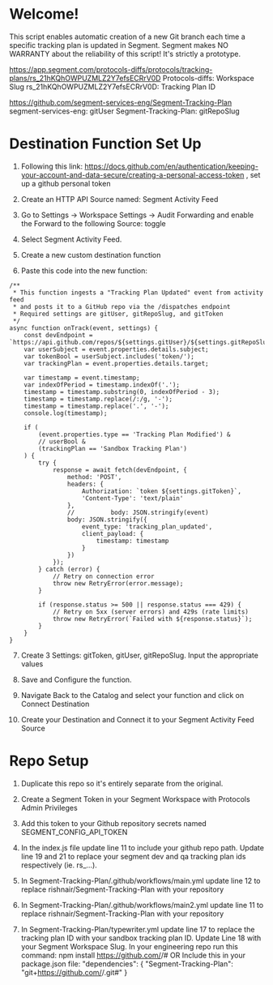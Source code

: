 # Welcome!
This script enables automatic creation of a new Git branch each time a specific tracking plan is updated in Segment.  Segment makes NO WARRANTY about the reliability of this script!  It's strictly a prototype.

https://app.segment.com/protocols-diffs/protocols/tracking-plans/rs_21hKQhOWPUZMLZ2Y7efsECRrV0D
Protocols-diffs: Workspace Slug
rs_21hKQhOWPUZMLZ2Y7efsECRrV0D: Tracking Plan ID

https://github.com/segment-services-eng/Segment-Tracking-Plan
segment-services-eng: gitUser
Segment-Tracking-Plan: gitRepoSlug

# Destination Function Set Up
1. Following this link: https://docs.github.com/en/authentication/keeping-your-account-and-data-secure/creating-a-personal-access-token , set up a github personal token

2. Create an HTTP API Source named: Segment Activity Feed
3. Go to Settings -> Workspace Settings -> Audit Forwarding and enable the Forward to the following Source: toggle
4. Select Segment Activity Feed.

5. Create a new custom destination function
6. Paste this code into the new function:
```
/**
 * This function ingests a "Tracking Plan Updated" event from activity feed
 * and posts it to a GitHub repo via the /dispatches endpoint
 * Required settings are gitUser, gitRepoSlug, and gitToken
 */
async function onTrack(event, settings) {
	const devEndpoint = `https://api.github.com/repos/${settings.gitUser}/${settings.gitRepoSlug}/dispatches`;
	var userSubject = event.properties.details.subject;
	var tokenBool = userSubject.includes('token/');
	var trackingPlan = event.properties.details.target;

	var timestamp = event.timestamp;
	var indexOfPeriod = timestamp.indexOf('.');
	timestamp = timestamp.substring(0, indexOfPeriod - 3);
	timestamp = timestamp.replace(/:/g, '-');
	timestamp = timestamp.replace('.', '-');
	console.log(timestamp);

	if (
		(event.properties.type == 'Tracking Plan Modified') &
		// userBool &
		(trackingPlan == 'Sandbox Tracking Plan')
	) {
		try {
			response = await fetch(devEndpoint, {
				method: 'POST',
				headers: {
					Authorization: `token ${settings.gitToken}`,
					'Content-Type': 'text/plain'
				},
				//  		body: JSON.stringify(event)
				body: JSON.stringify({
					event_type: 'tracking_plan_updated',
					client_payload: {
						timestamp: timestamp
					}
				})
			});
		} catch (error) {
			// Retry on connection error
			throw new RetryError(error.message);
		}

		if (response.status >= 500 || response.status === 429) {
			// Retry on 5xx (server errors) and 429s (rate limits)
			throw new RetryError(`Failed with ${response.status}`);
		}
	}
}
````
7. Create 3 Settings:
   gitToken, gitUser, gitRepoSlug.
   Input the appropriate values

8. Save and Configure the function.
9. Navigate Back to the Catalog and select your function and click on Connect Destination
10. Create your Destination and Connect it to your Segment Activity Feed Source

# Repo Setup

1. Duplicate this repo so it's entirely separate from the original. 

2. Create a Segment Token in your Segment Workspace with Protocols Admin Privileges
3. Add this token to your Github repository secrets named SEGMENT_CONFIG_API_TOKEN


4. In the index.js file update line 11 to include your github repo path.  Update line 19 and 21 to replace your segment dev and qa tracking plan ids respectively (ie. rs_…).
5. In Segment-Tracking-Plan/.github/workflows/main.yml update line 12 to replace rishnair/Segment-Tracking-Plan with your repository
6. In Segment-Tracking-Plan/.github/workflows/main2.yml update line 11 to replace rishnair/Segment-Tracking-Plan with your repository
7. In Segment-Tracking-Plan/typewriter.yml update line 17 to replace the tracking plan ID with your sandbox tracking plan ID. Update Line 18 with your Segment Workspace Slug. 
In your engineering repo run this command:
		npm install https://github.com/<user>/<repoName>#<versionNumber>
		OR
		Include this in your package.json file:
		  									"dependencies": {
 	   	"Segment-Tracking-Plan": "git+https://github.com/<user>/<repoName>.git#<versionNumber>"
  		  }


